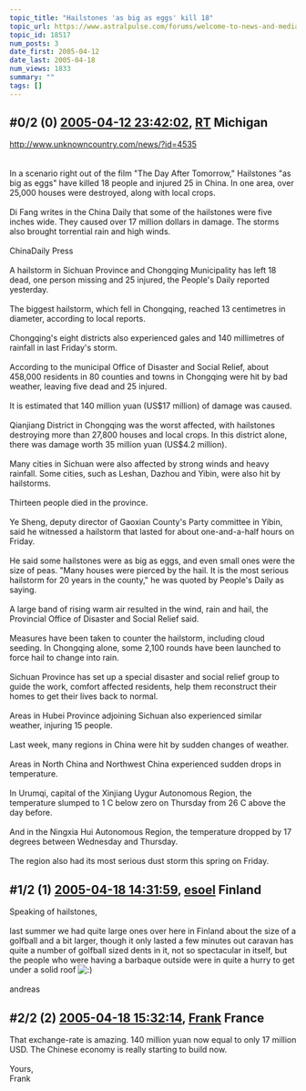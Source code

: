 ```yaml
---
topic_title: "Hailstones 'as big as eggs' kill 18"
topic_url: https://www.astralpulse.com/forums/welcome-to-news-and-media!/hailstones-as-big-as-eggs-kill-18
topic_id: 18517
num_posts: 3
date_first: 2005-04-12
date_last: 2005-04-18
num_views: 1833
summary: ""
tags: []
---
```


## \#0/2 (0) [2005-04-12 23:42:02](https://www.astralpulse.com/forums/index.php?msg=160061), [RT](https://www.astralpulse.com/forums/profile/?u=7798) Michigan ##
<section>
<a class="bbc_link" href="http://www.unknowncountry.com/news/?id=4535" rel="noopener" target="_blank">
 http://www.unknowncountry.com/news/?id=4535
</a>
<br>
<br>
<br>
In a scenario right out of the film "The Day After Tomorrow," Hailstones "as big as eggs" have killed 18 people and injured 25 in China. In one area, over 25,000 houses were destroyed, along with local crops.
<br>
<br>
Di Fang writes in the China Daily that some of the hailstones were five inches wide. They caused over 17 million dollars in damage. The storms also brought torrential rain and high winds.
<br>
<br>
ChinaDaily Press
<br>
<br>
A hailstorm in Sichuan Province and Chongqing Municipality has left 18 dead, one person missing and 25 injured, the People's Daily reported yesterday.
<br>
<br>
The biggest hailstorm, which fell in Chongqing, reached 13 centimetres in diameter, according to local reports.
<br>
<br>
Chongqing's eight districts also experienced gales and 140 millimetres of rainfall in last Friday's storm.
<br>
<br>
According to the municipal Office of Disaster and Social Relief, about 458,000 residents in 80 counties and towns in Chongqing were hit by bad weather, leaving five dead and 25 injured.
<br>
<br>
It is estimated that 140 million yuan (US$17 million) of damage was caused.
<br>
<br>
Qianjiang District in Chongqing was the worst affected, with hailstones destroying more than 27,800 houses and local crops. In this district alone, there was damage worth 35 million yuan (US$4.2 million).
<br>
<br>
Many cities in Sichuan were also affected by strong winds and heavy rainfall. Some cities, such as Leshan, Dazhou and Yibin, were also hit by hailstorms.
<br>
<br>
Thirteen people died in the province.
<br>
<br>
Ye Sheng, deputy director of Gaoxian County's Party committee in Yibin, said he witnessed a hailstorm that lasted for about one-and-a-half hours on Friday.
<br>
<br>
He said some hailstones were as big as eggs, and even small ones were the size of peas. "Many houses were pierced by the hail. It is the most serious hailstorm for 20 years in the county," he was quoted by People's Daily as saying.
<br>
<br>
A large band of rising warm air resulted in the wind, rain and hail, the Provincial Office of Disaster and Social Relief said.
<br>
<br>
Measures have been taken to counter the hailstorm, including cloud seeding. In Chongqing alone, some 2,100 rounds have been launched to force hail to change into rain.
<br>
<br>
Sichuan Province has set up a special disaster and social relief group to guide the work, comfort affected residents, help them reconstruct their homes to get their lives back to normal.
<br>
<br>
Areas in Hubei Province adjoining Sichuan also experienced similar weather, injuring 15 people.
<br>
<br>
Last week, many regions in China were hit by sudden changes of weather.
<br>
<br>
Areas in North China and Northwest China experienced sudden drops in temperature.
<br>
<br>
In Urumqi, capital of the Xinjiang Uygur Autonomous Region, the temperature slumped to 1 C below zero on Thursday from 26 C above the day before.
<br>
<br>
And in the Ningxia Hui Autonomous Region, the temperature dropped by 17 degrees between Wednesday and Thursday.
<br>
<br>
 The region also had its most serious dust storm this spring on Friday.
</br>
</section>

## \#1/2 (1) [2005-04-18 14:31:59](https://www.astralpulse.com/forums/index.php?msg=160814), [esoel](https://www.astralpulse.com/forums/profile/?u=8598) Finland ##
<section>
Speaking of hailstones,
<br>
<br>
last summer we had quite large ones over here in Finland about the size of a golfball and a bit larger, though it only lasted a few minutes out caravan has quite a number of golfball sized dents in it, not so spectacular in itself, but the people who were having a barbaque outside were in quite a hurry to get under a solid roof
<img alt=":)" class="smiley" src="https://www.astralpulse.com/forums/Smileys/fugue/smiley.png" title="Smiley"/>
<br>
<br>
andreas
</section>

## \#2/2 (2) [2005-04-18 15:32:14](https://www.astralpulse.com/forums/index.php?msg=160821), [Frank](https://www.astralpulse.com/forums/profile/?u=359) France ##
<section>
That exchange-rate is amazing. 140 million yuan now equal to only 17 million USD. The Chinese economy is really starting to build now.
<br>
<br>
Yours,
<br>
Frank
</section>